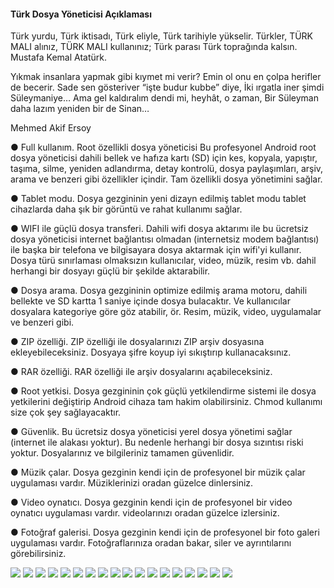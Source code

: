 <h4>Türk Dosya Yöneticisi Açıklaması</h4>
<p>
Türk yurdu, Türk iktisadı, Türk eliyle, Türk tarihiyle yükselir. Türkler, TÜRK MALI alınız, TÜRK MALI kullanınız; Türk parası Türk toprağında kalsın. Mustafa Kemal Atatürk.

Yıkmak insanlara yapmak gibi kıymet mi verir?
Emin ol onu en çolpa herifler de becerir.
Sade sen gösteriver “işte budur kubbe” diye,
İki ırgatla iner şimdi Süleymaniye…
Ama gel kaldıralım dendi mi, heyhât, o zaman,
Bir Süleyman daha lazım yeniden bir de Sinan…

Mehmed Akif Ersoy

● Full kullanım. Root özellikli dosya yöneticisi
Bu profesyonel Android root dosya yöneticisi dahili bellek ve hafıza kartı (SD) için kes, kopyala, yapıştır, taşıma, silme, yeniden adlandırma, detay kontrolü, dosya paylaşımları, arşiv, arama ve benzeri gibi özellikler içindir. Tam özellikli dosya yönetimini sağlar.

● Tablet modu.
Dosya gezgininin yeni dizayn edilmiş tablet modu tablet cihazlarda daha şık bir görüntü ve rahat kullanımı sağlar.

● WIFI ile güçlü dosya transferi.
Dahili wifi dosya aktarımı ile bu ücretsiz dosya yöneticisi internet bağlantısı olmadan (internetsiz modem bağlantısı) ile başka bir telefona ve bilgisayara dosya aktarmak için wifi'yi kullanır. Dosya türü sınırlaması olmaksızın kullanıcılar, video, müzik, resim vb. dahil herhangi bir dosyayı güçlü bir şekilde aktarabilir.

● Dosya arama.
Dosya gezgininin optimize edilmiş arama motoru, dahili bellekte ve SD kartta 1 saniye içinde dosya bulacaktır. Ve kullanıcılar dosyalara kategoriye göre göz atabilir, ör. Resim, müzik, video, uygulamalar ve benzeri gibi.

● ZIP özelliği.
ZIP özelliği ile dosyalarınızı ZIP arşiv dosyasına ekleyebileceksiniz. Dosyaya şifre koyup iyi sıkıştırıp kullanacaksınız.

● RAR özelliği.
RAR özelliği ile arşiv dosyalarını açabileceksiniz.

● Root yetkisi.
Dosya gezgininin çok güçlü yetkilendirme sistemi ile dosya yetkilerini değiştirip Android cihaza tam hakim olabilirsiniz. Chmod kullanımı size çok şey sağlayacaktır.

● Güvenlik.
Bu ücretsiz dosya yöneticisi yerel dosya yönetimi sağlar (internet ile alakası yoktur). Bu nedenle herhangi bir dosya sızıntısı riski yoktur. Dosyalarınız ve bilgileriniz tamamen güvenlidir.

● Müzik çalar.
Dosya gezginin kendi için de profesyonel bir müzik çalar uygulaması vardır. Müziklerinizi oradan güzelce dinlersiniz.

● Video oynatıcı.
Dosya gezginin kendi için de profesyonel bir video oynatıcı uygulaması vardır. videolarınızı oradan güzelce izlersiniz.

● Fotoğraf galerisi.
Dosya gezginin kendi için de profesyonel bir foto galeri uygulaması vardır. Fotoğraflarınıza oradan bakar, siler ve ayrıntılarını görebilirsiniz.

</p>
<img src="https://raw.githubusercontent.com/huso51/Turk_Dosya_Yoneticisi/main/turk_dosya_yoneticisi2.png" />
<img src="https://raw.githubusercontent.com/huso51/Turk_Dosya_Yoneticisi/main/turk_dosya_yoneticisi1.png" />
<img src="https://raw.githubusercontent.com/huso51/Turk_Dosya_Yoneticisi/main/19055819_1391975170837734_7010830480438420799_o.jpg" />
<img src="https://raw.githubusercontent.com/huso51/Turk_Dosya_Yoneticisi/main/19023518_1391974657504452_6403622584572904136_o.jpg" />
<img src="https://raw.githubusercontent.com/huso51/Turk_Dosya_Yoneticisi/main/19105787_1388388167863101_4236368887391265344_n.jpg" />
<img src="https://raw.githubusercontent.com/huso51/Turk_Dosya_Yoneticisi/main/18920928_1387381344630450_8187818726720272999_o.jpg" />
<img src="https://raw.githubusercontent.com/huso51/Turk_Dosya_Yoneticisi/main/19025342_1391973374171247_771551861999929985_o.jpg" />
<img src="https://raw.githubusercontent.com/huso51/Turk_Dosya_Yoneticisi/main/19025351_1391974414171143_6117861664423475918_o.jpg" />
<img src="https://raw.githubusercontent.com/huso51/Turk_Dosya_Yoneticisi/main/19055250_1391974787504439_3015161860739652657_o.jpg" />
<img src="https://raw.githubusercontent.com/huso51/Turk_Dosya_Yoneticisi/main/19055580_1391974300837821_3774670075722325237_o.jpg" />
<img src="https://raw.githubusercontent.com/huso51/Turk_Dosya_Yoneticisi/main/19024936_1391973404171244_8409855575142722409_o.jpg" />
<img src="https://raw.githubusercontent.com/huso51/Turk_Dosya_Yoneticisi/main/19055721_1391973650837886_5963773139040140419_o.jpg" />
<img src="https://raw.githubusercontent.com/huso51/Turk_Dosya_Yoneticisi/main/19023504_1391973484171236_6240032622515043888_o.jpg" />
<img src="https://raw.githubusercontent.com/huso51/Turk_Dosya_Yoneticisi/main/19092968_1391973360837915_884223130765775175_o.jpg" />
<img src="https://raw.githubusercontent.com/huso51/Turk_Dosya_Yoneticisi/main/19095390_1391974820837769_4470979316160390882_o.jpg" />
<img src="https://raw.githubusercontent.com/huso51/Turk_Dosya_Yoneticisi/main/19143795_1391974584171126_2142894485100462932_o.jpg" />
<img src="https://raw.githubusercontent.com/huso51/Turk_Dosya_Yoneticisi/main/19143946_1391974790837772_6347369580562842047_o.jpg" />
<img src="https://raw.githubusercontent.com/huso51/Turk_Dosya_Yoneticisi/main/19221585_1391974037504514_7307232215156641894_o.jpg" />

